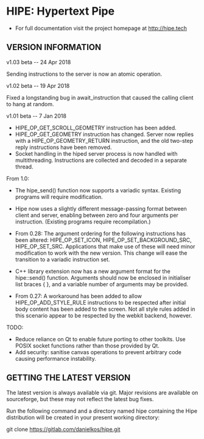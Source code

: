 HIPE: Hypertext Pipe
====================

* For full documentation visit the project homepage at http://hipe.tech


VERSION INFORMATION
-------------------

v1.03 beta -- 24 Apr 2018

Sending instructions to the server is now an atomic operation.

v1.02 beta -- 19 Apr 2018

Fixed a longstanding bug in await_instruction that caused the calling client
to hang at random.

v1.01 beta -- 7 Jan 2018

- HIPE_OP_GET_SCROLL_GEOMETRY instruction has been added.
- HIPE_OP_GET_GEOMETRY instruction has changed. Server now replies with a HIPE_OP_GEOMETRY_RETURN
  instruction, and the old two-step reply instructions have been removed.
- Socket handling in the hiped server process is now handled with multithreading. Instructions are
  collected and decoded in a separate thread.

From 1.0:
- The hipe_send() function now supports a variadic syntax. Existing programs will require modification.
- Hipe now uses a slightly different message-passing format between client and server, enabling between
  zero and four arguments per instruction. (Existing programs require recompilation.)
- From 0.28: The argument ordering for the following  instructions has been altered: HIPE_OP_SET_ICON,
  HIPE_OP_SET_BACKGROUND_SRC, HIPE_OP_SET_SRC. Applications that make use of these will need minor modification to
  work with the new version. This change will ease the transition to a variadic instruction set.
- C++ <hipe> library extension now has a new argument format for the hipe::send() function. Arguments should now
  be enclosed in initialiser list braces { }, and a variable number of arguments may be provided.

- From 0.27: A workaround has been added to allow HIPE_OP_ADD_STYLE_RULE instructions to be respected after initial
  body content has been added to the screen. Not all style rules added in this scenario appear to be respected
  by the webkit backend, however.


TODO:

- Reduce reliance on Qt to enable future porting to other toolkits. Use POSIX socket functions rather than
  those provided by Qt.
- Add security: sanitise canvas operations to prevent arbitrary code causing performance instability.



GETTING THE LATEST VERSION
--------------------------

The latest version is always available via git. Major revisions are available on sourceforge, but these may not reflect the latest bug fixes.

Run the following command and a directory named hipe containing the Hipe distribution will be created in your present working directory:


  git clone https://gitlab.com/danielkos/hipe.git


